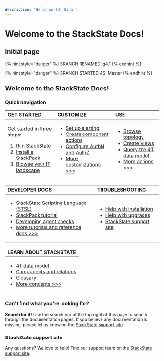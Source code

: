 ```yaml
---
description: 'Hello world, Gina!'
---
```


# Welcome to the StackState Docs!

## Initial page

{% hint style="danger" %}
BRANCH RENAMED: g4.1
{% endhint %}

{% hint style="danger" %}
BRANCH STARTED AS: Master
{% endhint %}

## Welcome to the StackState Docs!

### Quick navigation

<table>
  <thead>
    <tr>
      <th style="text-align:left">GET STARTED</th>
      <th style="text-align:left">CUSTOMIZE</th>
      <th style="text-align:left">USE</th>
    </tr>
  </thead>
  <tbody>
    <tr>
      <td style="text-align:left">
        <p>Get started in three steps:</p>
        <ol>
          <li><a href="https://github.com/gggina/gitbook-scrapbook/tree/d2a39804ed4f548ce95214c9521956e959149f57/setup/installation/README.md">Run StackState</a>
          </li>
          <li><a href="https://github.com/gggina/gitbook-scrapbook/tree/d2a39804ed4f548ce95214c9521956e959149f57/integrations/README.md">Install a StackPack</a>
          </li>
          <li><a href="https://github.com/gggina/gitbook-scrapbook/tree/d2a39804ed4f548ce95214c9521956e959149f57/use/perspectives/topology-perspective/README.md">Browse your IT landscape</a>
          </li>
        </ol>
      </td>
      <td style="text-align:left">
        <ul>
          <li><a href="https://github.com/gggina/gitbook-scrapbook/tree/d2a39804ed4f548ce95214c9521956e959149f57/use/alerting.md">Set up alerting</a>
          </li>
          <li><a href="https://github.com/gggina/gitbook-scrapbook/tree/d2a39804ed4f548ce95214c9521956e959149f57/configure/component_actions.md">Create component actions</a>
          </li>
          <li><a href="https://github.com/gggina/gitbook-scrapbook/tree/d2a39804ed4f548ce95214c9521956e959149f57/configure/how_to_set_up_roles.md">Configure AuthN and AuthZ</a>
          </li>
          <li><a href="https://github.com/gggina/gitbook-scrapbook/tree/d2a39804ed4f548ce95214c9521956e959149f57/configure/README.md">More customizations &gt;&gt;&gt;</a>
          </li>
        </ul>
      </td>
      <td style="text-align:left">
        <ul>
          <li><a href="https://github.com/gggina/gitbook-scrapbook/tree/d2a39804ed4f548ce95214c9521956e959149f57/use/perspectives/topology-perspective/README.md">Browse topology</a>
          </li>
          <li><a href="https://github.com/gggina/gitbook-scrapbook/tree/d2a39804ed4f548ce95214c9521956e959149f57/use/views.md">Create Views</a>
          </li>
          <li><a href="https://github.com/gggina/gitbook-scrapbook/tree/d2a39804ed4f548ce95214c9521956e959149f57/use/queries.md">Query the 4T data model</a>
          </li>
          <li><a href="https://github.com/gggina/gitbook-scrapbook/tree/d2a39804ed4f548ce95214c9521956e959149f57/use/README.md">More actions &gt;&gt;&gt;</a>
          </li>
        </ul>
      </td>
    </tr>
  </tbody>
</table>

<table>
  <thead>
    <tr>
      <th style="text-align:left">DEVELOPER DOCS</th>
      <th style="text-align:left">TROUBLESHOOTING</th>
    </tr>
  </thead>
  <tbody>
    <tr>
      <td style="text-align:left">
        <ul>
          <li><a href="https://github.com/gggina/gitbook-scrapbook/tree/d2a39804ed4f548ce95214c9521956e959149f57/develop/scripting/README.md">StackState Scripting Language (STSL)</a>
          </li>
          <li><a href="https://github.com/gggina/gitbook-scrapbook/tree/d2a39804ed4f548ce95214c9521956e959149f57/develop/tutorials/basic_stackpack_tutorial.md">StackPack tutorial</a>
          </li>
          <li><a href="https://github.com/gggina/gitbook-scrapbook/tree/d2a39804ed4f548ce95214c9521956e959149f57/develop/agent_check/checks_in_agent_v2.md">Developing agent checks</a>
          </li>
          <li><a href="https://github.com/gggina/gitbook-scrapbook/tree/d2a39804ed4f548ce95214c9521956e959149f57/develop/README.md">More tutorials and reference docs &gt;&gt;&gt;</a>
          </li>
        </ul>
      </td>
      <td style="text-align:left">
        <ul>
          <li><a href="https://github.com/gggina/gitbook-scrapbook/tree/d2a39804ed4f548ce95214c9521956e959149f57/setup/installation/troubleshooting.md">Help with installation</a>
          </li>
          <li><a href="https://github.com/gggina/gitbook-scrapbook/tree/d2a39804ed4f548ce95214c9521956e959149f57/setup/upgrading.md">Help with upgrades</a>
          </li>
          <li><a href="https://support.stackstate.com/">StackState support site</a>
            <br
            />
          </li>
        </ul>
      </td>
    </tr>
  </tbody>
</table>

<table>
  <thead>
    <tr>
      <th style="text-align:left">LEARN ABOUT STACKSTATE</th>
    </tr>
  </thead>
  <tbody>
    <tr>
      <td style="text-align:left">
        <ul>
          <li><a href="https://github.com/gggina/gitbook-scrapbook/tree/d2a39804ed4f548ce95214c9521956e959149f57/concepts/4t_data_model.md">4T data model</a>
          </li>
          <li><a href="https://github.com/gggina/gitbook-scrapbook/tree/d2a39804ed4f548ce95214c9521956e959149f57/concepts/components_and_relations.md">Components and relations</a>
          </li>
          <li><a href="https://github.com/gggina/gitbook-scrapbook/tree/d2a39804ed4f548ce95214c9521956e959149f57/concepts/glossary.md">Glossary</a>
          </li>
          <li><a href="https://github.com/gggina/gitbook-scrapbook/tree/d2a39804ed4f548ce95214c9521956e959149f57/concepts/README.md">More concepts &gt;&gt;&gt;</a>
          </li>
        </ul>
      </td>
    </tr>
  </tbody>
</table>

### Can't find what you're looking for?

**Search for it!** Use the search bar at the top right of this page to search through the documentation pages. If you believe any documentation is missing, please let us know on the [StackState support site](https://support.stackstate.com/).

### StackState support site

Any questions? We love to help! Find our support team on the [StackState support site](https://support.stackstate.com/).

